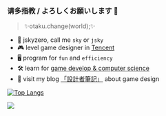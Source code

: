### 请多指教 / よろしくお願いします 👋

> ✨otaku.change(world);✨


+ 🌆 jskyzero, call me `sky` or `jsky` 
+ 🎮 level game designer in [Tencent](https://github.com/Tencent)
+ 🖥 program for `fun` and `efficiency`
+ 🛠 learn for [game develop & computer science](https://blog.jskyzero.com/)
+ 👻 visit my blog [「設計者筆記」](https://design.jskyzero.com/) about game design



[![Top Langs](https://github-readme-stats.vercel.app/api/top-langs/?username=jskyzero&layout=compact&langs_count=10)](https://github.com/anuraghazra/github-readme-stats)


<a href="https://www.exophase.com/user/jskyzero/"><img src="https://card.exophase.com/2/0/70821.png?1605682929"></a>

<!-- [![jskyzero's github stats](https://github-readme-stats.vercel.app/api?username=jskyzero&include_all_commits=true)](https://github.com/anuraghazra/github-readme-stats)-->

